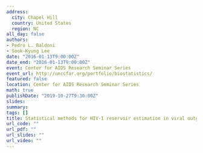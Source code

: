 ```yaml
---
address:
  city: Chapel Hill
  country: United States
  region: NC
all_day: false
authors:
- Pedro L. Baldoni
- Sook-Kyung Lee
date: "2016-01-13T9:00:00Z"
date_end: "2016-01-13T9:00:00Z"
event: Center for AIDS Research Seminar Series
event_url: http://unccfar.org/portfolio/biostatistics/
featured: false
location: Center for AIDS Research Seminar Series
math: true
publishDate: "2019-10-27T9:30:00Z"
slides: 
summary: 
tags: []
title: Statistical methods for HIV-1 reservoir estimation in viral outgrowth assays
url_code: ""
url_pdf: ""
url_slides: ""
url_video: ""
---
```



